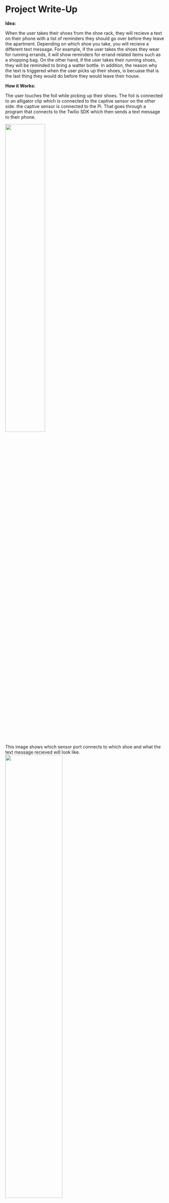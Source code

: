 # Project Write-Up

**Idea:** 

When the user takes their shoes from the shoe rack, they will recieve a text on their phone with a list of reminders they should go over before they leave the apartment. Depending on which shoe you take, you will recieve a different text message. For example, if the user takes the shoes they wear for running errands, it will show reminders for errand related items such as a shopping bag. On the other hand, if the user takes their running shoes, they will be reminded to bring a watter bottle. In addition, the reason why the text is triggered when the user picks up their shoes, is becuase that is the last thing they would do before they would leave their house. 

**How it Works:**

The user touches the foil while picking up their shoes. The foil is connected to an alligator clip which is connected to the captive sensor on the other side. the captive sensor is connected to the Pi. That goes through a program that connects to the Twilio SDK which then sends a text message to their phone. 

<img src="https://user-images.githubusercontent.com/61363525/205417646-b4927013-5858-42e4-bcc1-654fcab4b4cf.jpg" width=50% height=50%>

This image shows which sensor port connects to which shoe and what the text message recieved will look like. 
<img src="https://user-images.githubusercontent.com/61363525/205475390-b615475f-1477-4f41-90e3-b5f1f476f208.jpeg" width=60% height=60%>

**Progress:**

I first started with what I created from assignment 6. I then did a lot of research on the possibilities on sending text messages from the pi. From that research I learned that there is a Twilio SDK that could be used. The first time I tried it it worked! But there was a problem, the text messages from the free account included the phrase "Sent from your Twilio trial account" before the message you wanted to send. This is what the message looked like:

<img src="https://user-images.githubusercontent.com/61363525/206934296-c84a2f93-1209-4863-b752-588adb109dc3.PNG" width=30% height=30%>

It made the message look very impersonal and a bit awkward. So, I purchased the permium version which got rid of that first phrase and sent the text the way I wanted it to look. After that, I focused more on making sure the messages were personal becuase they would be generated for that specific person. I started all of them with "Hey [insert user name]". In addition I added "your" in reference to the list to keep with the personal tone. In one of the first renditions of the texts, it looked like this:

<img src="https://user-images.githubusercontent.com/61363525/205475618-d25042cd-2d61-4ac2-9700-645bcdf3c6e6.jpeg" width=30% height=30%>

Although this looked pretty good, I wanted to make sure that the specific use of the shoe was highlighted just incase the user skims that part of the message. So, I added emojis on both sides of the specific task, for example "🐕 walking dog 🐕", to make sure the reminder for the task name stands out to catch the user's attention.

**Set Up:**

I hid the pi by putting it in a bin that looks like it already belongs on the shoe rack. I put the shoes on the rack below it and hung the alligator clips above the shoes. The shoe rack is also right beside the door becuase the user would be leaving the apartment after they get their shoes.

<img src="https://user-images.githubusercontent.com/61363525/205475093-2489d131-a639-401e-a0fe-4bac0081091b.jpg" width=30% height=30%>


**Video Demonstration:**

Scenario 1: You are you are going on a jog

https://drive.google.com/file/d/1iOUbULt2YdQoWRARsVMJ0mi3UDfRT_9s/view?usp=sharing


Scenario 2: You are taking your dog on a walk

https://drive.google.com/file/d/1T-KUsDiQJasNR0t9AY4PDu1TwHE8s0rL/view?usp=sharing

Scenario 3: You are you are running errands 

https://drive.google.com/file/d/12yarIZa-DF5XJiBtAu0IccZml6kKdj35/view?usp=sharing

Special guest: My dog decided to join the filming of one of my videos

https://user-images.githubusercontent.com/61363525/205474836-2f9f13ac-792e-4c9f-ada0-0181a3ab63d9.MOV


**Reflection:**

What have you learned or wish you knew at the start?

I learned that the pi had a lot more capabilities than I thought. I also I learned the pi can be a very useful tool for everyday life, especially if it was used as some sort of reminder system for everyday life that the user can adapt to what they like. in addition,  learned to expand on my ideas more, so that they can be used within one or more scenario. For example, once I got my feedback about how I could customize the reminder for each different shoe, it opened a whole new world of possibilities of what the project could be used for.

**Teammates:** 

I did this on my own.

# Project Plan 

**Big idea:** 

The big idea is that when you take your shoes from the shoe rack, you get a text on your phone reminding you to take your keys before you leave. It can also send a text message to other people in the apartment that you are leaving.

This idea is an improvement from my idea in Lab 6. Instead of only having one shoe on the shoe rack trigger the message, I want it to trigger the message whenever any shoes are taken off the rack. 

**Timeline:**
11/17: Get extra alligator clips 
11/29: Have a working prototype (code has to work)
12/02: Finish concealment for the laptop and pi 
12/04: Finish filming
12/05: Finish ppt
12/07: Finish writeup

**Parts needed:**
Extra alligator clips


**Risks/contingencies:** 
Risks: never tried to send a text from pi to phone before but I have seen it done before. I am also not sure if the pi will be able to send a text to a phone that is not on the same internet as the pi or not in it vicinity.


**Fall-back plan:** 
Instead of text messages, have it connect to Tinkerbelle or some sort of hosted webpage that can be accessed on the phone. I could also just have it text my phone instead of others that are not in the vicinity of the pi.




